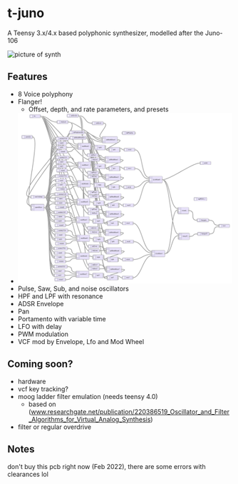 # t-juno
A Teensy 3.x/4.x based polyphonic synthesizer, modelled after the Juno-106

![picture of synth](https://github.com/wang-edward/teensy-juno/blob/main/pics/synth_pog.png)
## Features
- 8 Voice polyphony
- Flanger! 
  - Offset, depth, and rate parameters, and presets
- ![gui architecture](https://github.com/wang-edward/teensy-juno/blob/main/pics/synth_arch_poly.png)
- Pulse, Saw, Sub, and noise oscillators
- HPF and LPF with resonance
- ADSR Envelope
- Pan
- Portamento with variable time
- LFO with delay
- PWM modulation
- VCF mod by Envelope, Lfo and Mod Wheel

## Coming soon?
- hardware
- vcf key tracking?
- moog ladder filter emulation (needs teensy 4.0) 
  - based on (www.researchgate.net/publication/220386519_Oscillator_and_Filter_Algorithms_for_Virtual_Analog_Synthesis)
- filter or regular overdrive
## Notes
don't buy this pcb right now (Feb 2022), there are some errors with clearances lol
